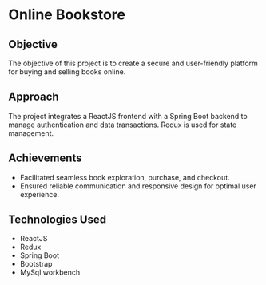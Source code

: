 # Online Bookstore

## Objective

The objective of this project is to create a secure and user-friendly platform for buying and selling books online.

## Approach

The project integrates a ReactJS frontend with a Spring Boot backend to manage authentication and data transactions. Redux is used for state management.

## Achievements

- Facilitated seamless book exploration, purchase, and checkout.
- Ensured reliable communication and responsive design for optimal user experience.

## Technologies Used

- ReactJS
- Redux
- Spring Boot
- Bootstrap
- MySql workbench
